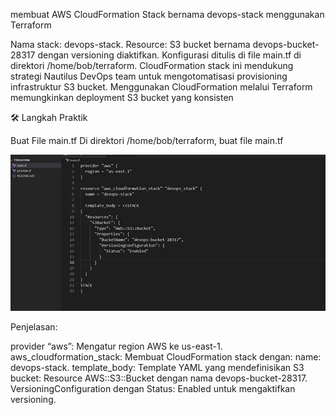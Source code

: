 membuat AWS CloudFormation Stack bernama devops-stack menggunakan Terraform

Nama stack: devops-stack.
Resource: S3 bucket bernama devops-bucket-28317 dengan versioning diaktifkan.
Konfigurasi ditulis di file main.tf di direktori /home/bob/terraform.
CloudFormation stack ini mendukung strategi Nautilus DevOps team untuk mengotomatisasi provisioning infrastruktur S3 bucket.
Menggunakan CloudFormation melalui Terraform memungkinkan deployment S3 bucket yang konsisten

🛠 Langkah Praktik

Buat File main.tf
Di direktori /home/bob/terraform, buat file main.tf

![alt text](image-28.png)

Penjelasan:

provider “aws”: Mengatur region AWS ke us-east-1.
aws_cloudformation_stack: Membuat CloudFormation stack dengan:
name: devops-stack.
template_body: Template YAML yang mendefinisikan S3 bucket:
Resource AWS::S3::Bucket dengan nama devops-bucket-28317.
VersioningConfiguration dengan Status: Enabled untuk mengaktifkan versioning.